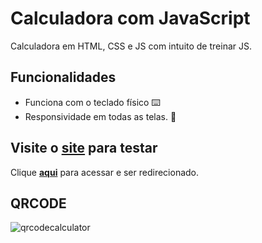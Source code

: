 # Calculadora com JavaScript

 Calculadora em HTML, CSS e JS com intuito de treinar JS.
 
 ## Funcionalidades
 * Funciona com o teclado físico ⌨️
 * Responsividade em todas as telas. 📱

## Visite o [site](https://vitox013.github.io/calculadora/) para testar
Clique [**aqui**](https://vitox013.github.io/calculadora/) para acessar e ser redirecionado.

## QRCODE
![qrcodecalculator](https://user-images.githubusercontent.com/85710199/168509897-d273788c-83b2-4ac1-87cc-55b9c6f87026.png)
